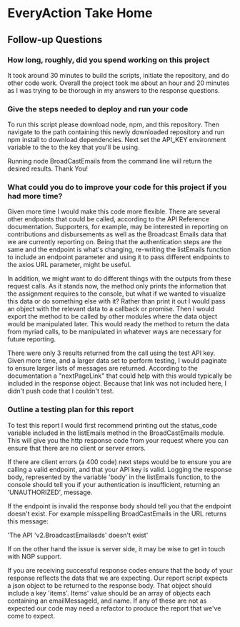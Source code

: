# EveryAction Take Home

## Follow-up Questions

### How long, roughly, did you spend working on this project

It took around 30 minutes to build the scripts, initiate the repository, and do other code work. Overall the project took me about an hour and 20 minutes as I was trying to be thorough in my answers to the response questions.

### Give the steps needed to deploy and run your code

To run this script please download node, npm, and this repository. Then navigate to the path containing this newly downloaded repository and run npm install to download dependencies. Next set the API_KEY environment variable to the to the key that you'll be using.

Running node BroadCastEmails from the command line will return the desired results. Thank You!

### What could you do to improve your code for this project if you had more time?

Given more time I would make this code more flexible. There are several other endpoints that could be called, according to the API Reference documentation. Supporters, for example, may be interested in reporting on contributions and disbursements as well as the Broadcast Emails data that we are currently reporting on. Being that the authentication steps are the same and the endpoint is what's changing, re-writing the listEmails function to include an endpoint parameter and using it to pass different endpoints to the axios URL parameter, might be useful.

In addition, we might want to do different things with the outputs from these request calls. As it stands now, the method only prints the information  that the assignment requires to the console, but what if we wanted to visualize this data or do something else with it? Rather than print it out I would pass an object with the relevant data to a callback or promise. Then I would export the method to be called by other modules where the data object would be manipulated later. This would ready the method to return the data from myriad calls, to be manipulated in whatever ways are necessary for future reporting.

There were only 3 results returned from the call using the test API key. Given more time, and a larger data set to perform testing, I would paginate to ensure larger lists of messages are returned. According to the documentation a "nextPageLink" that could help with this would typically be included in the response object. Because that link was not included here, I didn't push code that I couldn't test.  

### Outline a testing plan for this report

To test this report I would first recommend printing out the status_code variable included in the listEmails method in the BroadCastEmails module. This will give you the http response code from your request where you can ensure that there are no client or server errors.

If there are client errors (a 400 code) next steps would be to ensure you are calling a valid endpoint, and that your API key is valid. Logging the response body, represented by the variable 'body' in the listEmails function, to the console should tell you if your authentication is insufficient, returning an 'UNAUTHORIZED', message.

If the endpoint is invalid the response body should tell you that the endpoint doesn't exist. For example misspelling BroadCastEmails in the URL returns this message:

'The API 'v2.BroadcastEmailasds' doesn't exist'

If on the other hand the issue is server side, it may be wise to get in touch with NGP support.

If you are receiving successful response codes ensure that the body of your response reflects the data that we are expecting. Our report script expects a json object to be returned to the response body. That object should include a key 'items'. Items' value should be an array of objects each containing an emailMessageId, and name. If any of these are not as expected our code may need a refactor to produce the report that we've come to expect.
